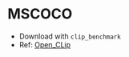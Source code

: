 # MSCOCO

- Download with `clip_benchmark`
- Ref: [Open_CLip](https://github.com/X1AOX1A/Demos/tree/main/open_clip#fine-tuning-coca)